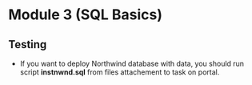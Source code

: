 # Module 3 (SQL Basics)

## Testing
- If you want to deploy Northwind database with data, you should run script **instnwnd.sql** from files attachement to task on portal.
